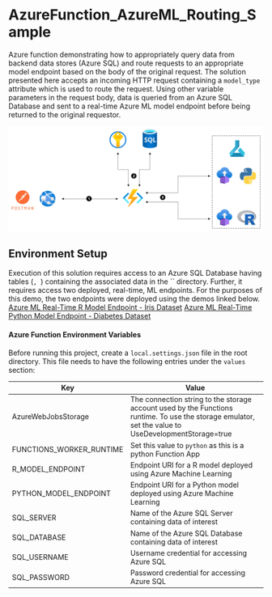 # AzureFunction_AzureML_Routing_Sample

Azure function demonstrating how to appropriately query data from backend data stores (Azure SQL) and route requests to an appropriate model endpoint based on the body of the original request. The solution presented here accepts an incoming HTTP request containing a `model_type` attribute which is used to route the request. Using other variable parameters in the request body, data is queried from an Azure SQL Database and sent to a real-time Azure ML model endpoint before being returned to the original requestor. 

![AzureFunction_AzureML_Routing_Sample](img/routing.png?raw=true "AzureFunction_AzureML_Routing_Sample")

## Environment Setup

Execution of this solution requires access to an Azure SQL Database having tables (``, ``) containing the associated data in the `` directory.
Further, it requires access two deployed, real-time, ML endpoints. For the purposes of this demo, the two endpoints were deployed using the demos linked below.
[Azure ML Real-Time R Model Endpoint - Iris Dataset](https://github.com/Azure/azureml-sdk-for-r/tree/master/samples/deployment/deploy-to-aci)
[Azure ML Real-Time Python Model Endpoint - Diabetes Dataset](https://github.com/Azure/MachineLearningNotebooks/blob/master/how-to-use-azureml/deployment/deploy-to-cloud/model-register-and-deploy.ipynb)

#### Azure Function Environment Variables

Before running this project, create a `local.settings.json` file in the root directory. This file needs to have the following entries under the `values` section:

| Key                                 | Value                                    |
|-------------------------------------|------------------------------------------|
| AzureWebJobsStorage                 | The connection string to the storage account used by the Functions runtime.  To use the storage emulator, set the value to UseDevelopmentStorage=true |
| FUNCTIONS_WORKER_RUNTIME            | Set this value to `python` as this is a python Function App |
| R_MODEL_ENDPOINT | Endpoint URI for a R model deployed using Azure Machine Learning |
| PYTHON_MODEL_ENDPOINT     | Endpoint URI for a Python model deployed using Azure Machine Learning  |
| SQL_SERVER     | Name of the Azure SQL Server containing data of interest |
| SQL_DATABASE     | Name of the Azure SQL Database containing data of interest |
| SQL_USERNAME     | Username credential for accessing Azure SQL |
| SQL_PASSWORD     | Password credential for accessing Azure SQL |
